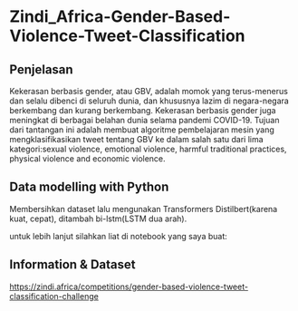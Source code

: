 # Zindi_Africa-Gender-Based-Violence-Tweet-Classification

## Penjelasan 

Kekerasan berbasis gender, atau GBV, adalah momok yang terus-menerus dan selalu dibenci di seluruh dunia, dan khususnya lazim di negara-negara berkembang dan kurang berkembang. Kekerasan berbasis gender juga meningkat di berbagai belahan dunia selama pandemi COVID-19.
Tujuan dari tantangan ini adalah membuat algoritme pembelajaran mesin yang mengklasifikasikan tweet tentang GBV ke dalam salah satu dari lima kategori:sexual violence, emotional violence, harmful traditional practices, physical violence and economic violence.

## Data modelling with Python
Membersihkan dataset lalu mengunakan Transformers Distilbert(karena kuat, cepat), ditambah bi-lstm(LSTM dua arah). 

untuk lebih lanjut silahkan liat di notebook yang saya buat: 


## Information & Dataset 
https://zindi.africa/competitions/gender-based-violence-tweet-classification-challenge
